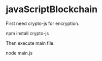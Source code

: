 # javaScriptBlockchain

First need crypto-js for encryption.

npm install crypto-js

Then execute main file.

node main.js
